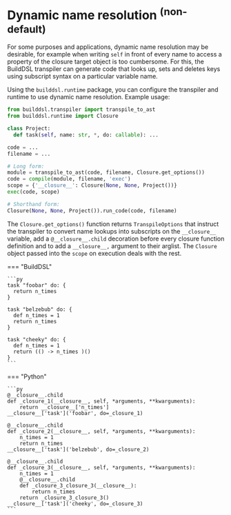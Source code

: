 # Dynamic name resolution <sup>(non-default)</sup>

For some purposes and applications, dynamic name resolution may be desirable, for
example when writing `self` in front of every name to access a property of the closure
target object is too cumbersome. For this, the BuildDSL transpiler can generate code that
looks up, sets and deletes keys using subscript syntax on a particular variable name.

Using the `builddsl.runtime` package, you can configure the transpiler and runtime
to use dynamic name resolution. Example usage:

```py
from builddsl.transpiler import transpile_to_ast
from builddsl.runtime import Closure

class Project:
  def task(self, name: str, *, do: callable): ...

code = ...
filename = ...

# Long form:
module = transpile_to_ast(code, filename, Closure.get_options())
code = compile(module, filename, 'exec')
scope = {'__closure__': Closure(None, None, Project())}
exec(code, scope)

# Shorthand form:
Closure(None, None, Project()).run_code(code, filename)
```

The `Closure.get_options()` function returns `TranspileOptions` that instruct the transpiler
to convert name lookups into subscripts on the `__closure__` variable, add a
`@__closure__.child` decoration before every closure function definition and to add a
`__closure__,` argument to their arglist. The `Closure` object passed into the `scope`
on execution deals with the rest.

=== "BuildDSL"

    ```py
    task "foobar" do: {
      return n_times
    }

    task "belzebub" do: {
      def n_times = 1
      return n_times
    }

    task "cheeky" do: {
      def n_times = 1
      return (() -> n_times )()
    }
    ```

=== "Python"

    ```py
    @__closure__.child
    def _closure_1(__closure__, self, *arguments, **kwarguments):
        return __closure__['n_times']
    __closure__['task']('foobar', do=_closure_1)

    @__closure__.child
    def _closure_2(__closure__, self, *arguments, **kwarguments):
        n_times = 1
        return n_times
    __closure__['task']('belzebub', do=_closure_2)

    @__closure__.child
    def _closure_3(__closure__, self, *arguments, **kwarguments):
        n_times = 1
        @__closure__.child
        def _closure_3_closure_3(__closure__):
            return n_times
        return _closure_3_closure_3()
    __closure__['task']('cheeky', do=_closure_3)
    ```
